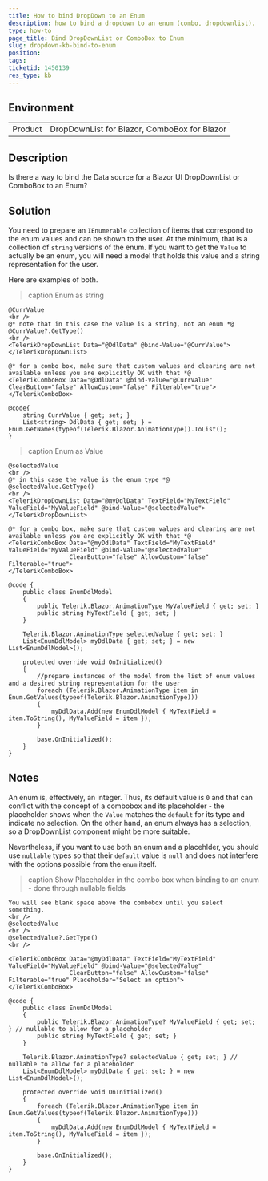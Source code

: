```yaml
---
title: How to bind DropDown to an Enum
description: how to bind a dropdown to an enum (combo, dropdownlist).
type: how-to
page_title: Bind DropDownList or ComboBox to Enum
slug: dropdown-kb-bind-to-enum
position: 
tags: 
ticketid: 1450139
res_type: kb
---
```


## Environment
<table>
	<tbody>
		<tr>
			<td>Product</td>
			<td>DropDownList for Blazor, ComboBox for Blazor</td>
		</tr>
	</tbody>
</table>


## Description
Is there a way to bind the Data source for a Blazor UI DropDownList or ComboBox to an Enum?

## Solution
You need to prepare an `IEnumerable` collection of items that correspond to the enum values and can be shown to the user. At the minimum, that is a collection of `string` versions of the enum. If you want to get the `Value` to actually be an enum, you will need a model that holds this value and a string representation for the user.

Here are examples of both.

>caption Enum as string

````CSHTML
@CurrValue
<br />
@* note that in this case the value is a string, not an enum *@
@CurrValue?.GetType()
<br />
<TelerikDropDownList Data="@DdlData" @bind-Value="@CurrValue"></TelerikDropDownList>

@* for a combo box, make sure that custom values and clearing are not available unless you are explicitly OK with that *@
<TelerikComboBox Data="@DdlData" @bind-Value="@CurrValue" ClearButton="false" AllowCustom="false" Filterable="true"></TelerikComboBox>

@code{
    string CurrValue { get; set; }
    List<string> DdlData { get; set; } = Enum.GetNames(typeof(Telerik.Blazor.AnimationType)).ToList();
}
````

>caption Enum as Value

````CSHTML
@selectedValue
<br />
@* in this case the value is the enum type *@
@selectedValue.GetType()
<br />
<TelerikDropDownList Data="@myDdlData" TextField="MyTextField" ValueField="MyValueField" @bind-Value="@selectedValue">
</TelerikDropDownList>

@* for a combo box, make sure that custom values and clearing are not available unless you are explicitly OK with that *@
<TelerikComboBox Data="@myDdlData" TextField="MyTextField" ValueField="MyValueField" @bind-Value="@selectedValue"
                 ClearButton="false" AllowCustom="false" Filterable="true">
</TelerikComboBox>

@code {
    public class EnumDdlModel
    {
        public Telerik.Blazor.AnimationType MyValueField { get; set; }
        public string MyTextField { get; set; }
    }

    Telerik.Blazor.AnimationType selectedValue { get; set; }
    List<EnumDdlModel> myDdlData { get; set; } = new List<EnumDdlModel>();

    protected override void OnInitialized()
    {
        //prepare instances of the model from the list of enum values and a desired string representation for the user
        foreach (Telerik.Blazor.AnimationType item in Enum.GetValues(typeof(Telerik.Blazor.AnimationType)))
        {
            myDdlData.Add(new EnumDdlModel { MyTextField = item.ToString(), MyValueField = item });
        }

        base.OnInitialized();
    }
}
````

## Notes

An enum is, effectively, an integer. Thus, its default value is `0` and that can conflict with the concept of a combobox and its placeholder - the placeholder shows when the `Value` matches the `default` for its type and indicate no selection. On the other hand, an enum always has a selection, so a DropDownList component might be more suitable.

Nevertheless, if you want to use both an enum and a placehlder, you should use `nullable` types so that their `default` value is `null` and does not interfere with the options possible from the `enum` itself.

>caption Show Placeholder in the combo box when binding to an enum - done through nullable fields

````CSHTML
You will see blank space above the combobox until you select something.
<br />
@selectedValue
<br />
@selectedValue?.GetType()
<br />

<TelerikComboBox Data="@myDdlData" TextField="MyTextField" ValueField="MyValueField" @bind-Value="@selectedValue"
                 ClearButton="false" AllowCustom="false" Filterable="true" Placeholder="Select an option">
</TelerikComboBox>

@code {
    public class EnumDdlModel
    {
        public Telerik.Blazor.AnimationType? MyValueField { get; set; } // nullable to allow for a placeholder
        public string MyTextField { get; set; }
    }

    Telerik.Blazor.AnimationType? selectedValue { get; set; } // nullable to allow for a placeholder
    List<EnumDdlModel> myDdlData { get; set; } = new List<EnumDdlModel>();

    protected override void OnInitialized()
    {
        foreach (Telerik.Blazor.AnimationType item in Enum.GetValues(typeof(Telerik.Blazor.AnimationType)))
        {
            myDdlData.Add(new EnumDdlModel { MyTextField = item.ToString(), MyValueField = item });
        }

        base.OnInitialized();
    }
}
````

